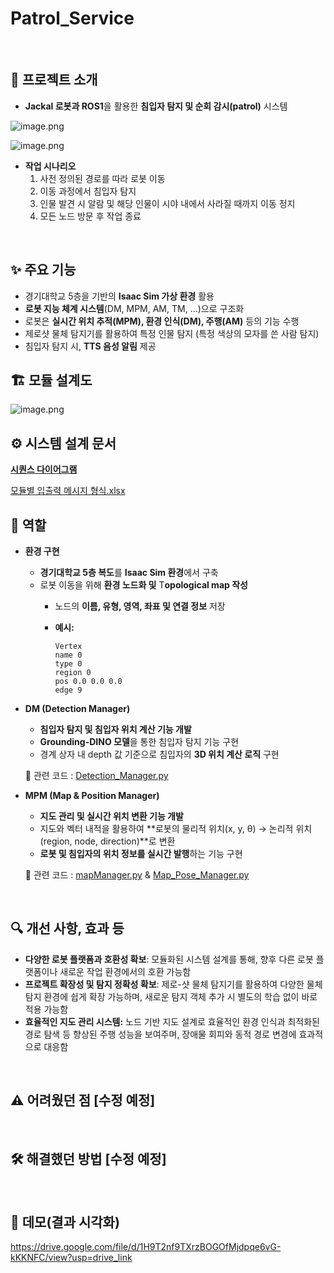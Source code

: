 # Patrol_Service

<br>

## 🫡 프로젝트 소개

- **Jackal 로봇과 ROS1**을 활용한 **침입자 탐지 및 순회 감시(patrol)** 시스템

![image.png](attachment:1b107ba0-30da-462f-992a-d87ee32c67b2:dad661e7-be6e-4598-9801-6da8358b5f46.png)

![image.png](attachment:3093c0b6-20de-4c29-8992-15ac50fdc93e:1386cc3a-b316-4844-ae6e-c0a9296e1c52.png)

- **작업 시나리오**
    1. 사전 정의된 경로를 따라 로봇 이동
    2. 이동 과정에서 침입자 탐지
    3. 인물 발견 시 알람 및 해당 인물이 시야 내에서 사라질 때까지 이동 정지
    4. 모든 노드 방문 후 작업 종료

<br>

## ✨ 주요 기능

- 경기대학교 5층을 기반의 **Isaac Sim 가상 환경** 활용
- **로봇 지능 체계 시스템**(DM, MPM, AM, TM, …)으로 구조화
- 로봇은 **실시간 위치 추적(MPM), 환경 인식(DM), 주행(AM)** 등의 기능 수행
- 제로샷 물체 탐지기를 활용하여 특정 인물 탐지 (특정 색상의 모자를 쓴 사람 탐지)
- 침입자 탐지 시, **TTS 음성 알림** 제공

## **🏗️ 모듈 설계도**

![image.png](https://prod-files-secure.s3.us-west-2.amazonaws.com/76d89781-9586-4915-b498-a02292cefeb1/c4657194-4ea0-4897-85c1-aca5887b4890/a944909f-67fa-407f-af42-7f5bbbc3af53.png)

## ⚙️ 시스템 설계 문서

[**시퀀스 다이어그램**](https://www.notion.so/11e6cf9cb796800b888cd17a197be68b?pvs=21)

[모듈별 입출력 메시지 형식.xlsx](attachment:101dac3f-0c91-45eb-9e6a-bba872f22102:모듈별_입출력_메시지_형식.xlsx)

## 🔹 역할

- **환경 구현**
    - **경기대학교 5층 복도**를 **Isaac Sim 환경**에서 구축
    - 로봇 이동을 위해 **환경 노드화 및** T**opological map 작성**
        - 노드의 **이름, 유형, 영역, 좌표 및 연결 정보** 저장
        - **예시:**
            
            ```
            Vertex
            name 0
            type 0
            region 0
            pos 0.0 0.0 0.0
            edge 9
            ```
            
- **DM (Detection Manager)**
    - **침입자 탐지 및 침입자 위치 계산 기능 개발**
    - **Grounding-DINO 모델**을 통한 침입자 탐지 기능 구현
    - 경계 상자 내 depth 값 기준으로 침입자의 **3D 위치 계산 로직** 구현
    
    📂 관련 코드 :  [Detection_Manager.py](https://www.notion.so/Detection_Manager-py-19c6cf9cb79680de91e5d44e870bdf77?pvs=21)
    
- **MPM (Map & Position Manager)**
    - **지도 관리 및 실시간 위치 변환 기능 개발**
    - 지도와 벡터 내적을 활용하여 **로봇의 물리적 위치(x, y, θ) → 논리적 위치(region, node, direction)**로 변환
    - **로봇 및 침입자의 위치 정보를 실시간 발행**하는 기능 구현
    
    📂 관련 코드 : [mapManager.py](https://www.notion.so/mapManager-py-19c6cf9cb79680f0806fe6f9a09ed36d?pvs=21) & [Map_Pose_Manager.py](https://www.notion.so/Map_Pose_Manager-py-19c6cf9cb79680819f04d7216cb9dabb?pvs=21)
    
<br>

## 🔍 개선 사항, 효과 등

- **다양한 로봇 플랫폼과 호환성 확보**: 모듈화된 시스템 설계를 통해, 향후 다른 로봇 플랫폼이나 새로운 작업 환경에서의 호환 가능함
- **프로젝트 확장성 및 탐지 정확성 확보**: 제로-샷 물체 탐지기를 활용하여 다양한 물체 탐지 환경에 쉽게 확장 가능하며, 새로운 탐지 객체 추가 시 별도의 학습 없이 바로 적용 가능함
- **효율적인 지도 관리 시스템:** 노드 기반 지도 설계로 효율적인 환경 인식과 최적화된 경로 탐색 등 향상된 주행 성능을 보여주며, 장애물 회피와 동적 경로 변경에 효과적으로 대응함

<br>

## ⚠️ 어려웠던 점 [수정 예정]

<br>

## 🛠 해결했던 방법 [수정 예정]

<br>

## 🎥 데모(결과 시각화)

https://drive.google.com/file/d/1H9T2nf9TXrzBOGOfMjdpqe6vG-kKKNFC/view?usp=drive_link

